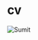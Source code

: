# cv
![Sumit](https://user-images.githubusercontent.com/104569026/165898384-5d2a1084-dca3-4436-9617-68419afb4672.png)
